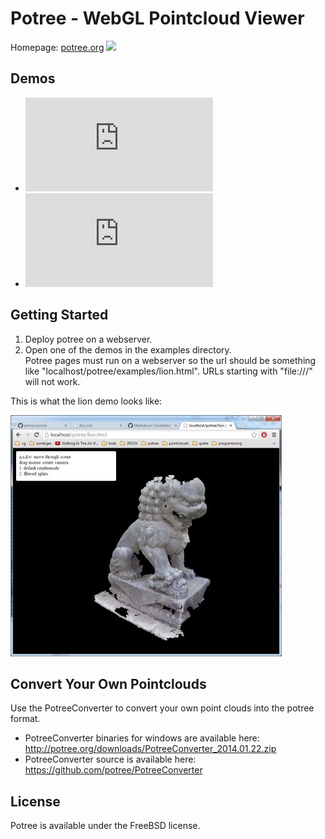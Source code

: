 # Potree - WebGL Pointcloud Viewer

Homepage: <a href="http://potree.org/">potree.org</a>
<img src="http://potree.org/resources/images/pompei.jpg">

## Demos
* ![pompei](http://potree.org/demo/pompei/pompei.html)
* ![skatepark](http://potree.org/demo/skatepark_v1.0/skatepark_v1.0.html)

## Getting Started
1. Deploy potree on a webserver. 
2. Open one of the demos in the examples directory. <br>
Potree pages must run on a webserver so the url 
should be something like "localhost/potree/examples/lion.html". URLs starting with "file:///" will not work.

This is what the lion demo looks like:

![](./docs/images/lion_demo_screenshot.jpg)


## Convert Your Own Pointclouds
Use the PotreeConverter to convert your own point clouds into the potree format.

* PotreeConverter binaries for windows are available here:
http://potree.org/downloads/PotreeConverter_2014.01.22.zip
* PotreeConverter source is available here:
https://github.com/potree/PotreeConverter

## License
Potree is available under the FreeBSD license.
